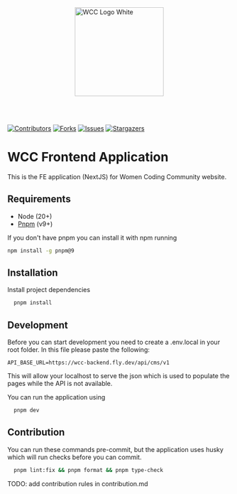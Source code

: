 <div style="display: flex; justify-content:center; padding-bottom: 50px">
  <img src="public/logo_white.png" alt="WCC Logo White" width="200" height="200">
</div>

[![Contributors][contributors-shield]][contributors-url]
[![Forks][forks-shield]][forks-url]
[![Issues][issues-shield]][issues-url]
[![Stargazers][stars-shield]][stars-url]

[contributors-shield]: https://img.shields.io/github/contributors/women-coding-community/wcc-frontend.svg
[contributors-url]: https://github.com/women-coding-community/wcc-frontend/pulse/contributors
[forks-shield]: https://img.shields.io/github/forks/women-coding-community/wcc-frontend.svg
[forks-url]: https://github.com/women-coding-community/wcc-frontend/network/members
[issues-shield]: https://img.shields.io/github/issues/women-coding-community/wcc-frontend.svg
[issues-url]: https://github.com/women-coding-community/wcc-frontend/issues
[stars-shield]: https://img.shields.io/github/stars/women-coding-community/wcc-frontend.svg
[stars-url]: https://github.com/women-coding-community/wcc-frontend/stargazers

# WCC Frontend Application

This is the FE application (NextJS) for Women Coding Community website.

## Requirements

- Node (20+)
- [Pnpm](https://pnpm.io/) (v9+)

If you don't have pnpm you can install it with npm running

```bash
npm install -g pnpm@9
```

## Installation

Install project dependencies

```bash
  pnpm install
```

## Development

Before you can start development you need to create a .env.local in your root folder.
In this file please paste the following:

```
API_BASE_URL=https://wcc-backend.fly.dev/api/cms/v1
```

This will allow your localhost to serve the json which is used to populate the pages while the
API is not available.

You can run the application using

```bash
  pnpm dev
```

## Contribution

You can run these commands pre-commit, but the application uses husky which will run
checks before you can commit.

```bash
  pnpm lint:fix && pnpm format && pnpm type-check
```

TODO: add contribution rules in contribution.md
